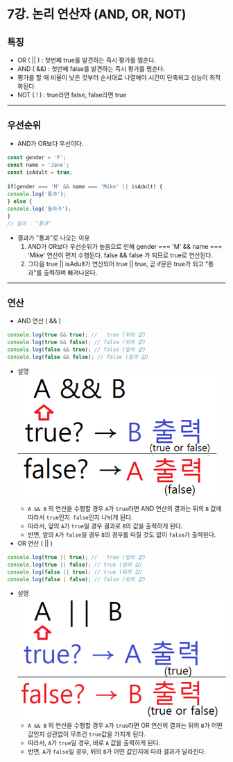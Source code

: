 # 7강. 논리 연산자 (AND, OR, NOT)
## 특징
- OR ( || ) : 첫번째 true를 발견하는 즉시 평가를 멈춘다.
- AND ( &&) : 첫번째 false를 발견하는 즉시 평가를 멈춘다.
- 평가를 할 때 비율이 낮은 것부터 순서대로 나열해야 시간이 단축되고 성능이 최적화된다.
- NOT ( ! ) : true라면 false, false라면 true
---
## 우선순위
- AND가 OR보다 우선이다.
```javascript
const gender = 'F';
const name = 'Jane';
const isAdult = true;

if(gender === 'M' && name === 'Mike' || isAdult) {
console.log('통과');
} else {
console.log('돌아가');
}
// 결과 : "통과"
```
- 결과가 "통과"로 나오는 이유
	1. AND가 OR보다 우선순위가 높음으로 인해 gender === 'M' && name === 'Mike' 연산이 먼저 수행된다. false && false 가 되므로 true로 연산된다.
	2. 그다음 true || isAdult가 연산되어 true || true, 곧 if문은 true가 되고 "통과"를 출력하며 빠져나온다.
---
## 연산
- AND 연산 ( && )
```js
console.log(true && true); //	true (뒤의 값)
console.log(true && false); // false (뒤의 값)
console.log(false && true); // false (앞의 값)
console.log(false && false); // false (앞의 값)
```
- 설명
![](images/7-1.png)
  - `A && B` 의 연산을 수행할 경우 `A`가 `true`라면 AND 연산의 결과는 뒤의 `B` 값에 따라서 `true`인지` false`인지 나뉘게 된다. 
  -  따라서, 앞의 `A`가 `true`일 경우 결과로 `B`의 값을 출력하게 된다.
  -  반면, 앞의 `A`가 `false`일 경우 `B`의 경우를 따질 것도 없이 `false`가 출력된다. 
- OR 연산 ( || )
 ```js
console.log(true || true); //	true (앞의 값)
console.log(true || false); // true (앞의 값)
console.log(false || true); // true (뒤의 값)
console.log(false | false); // false (뒤의 값)
```
- 설명
![](images/7-2.png)
  - `A && B` 의 연산을 수행할 경우 `A`가 `true`라면 OR 연산의 결과는 뒤의 `B`가 어떤 값인지 상관없이 무조건 `true`값을 가지게 된다.
  - 따라서, `A`가 `true`일 경우, 바로 `A` 값을 출력하게 된다.
  - 반면, `A`가 `false`일 경우, 뒤의 `B`가 어떤 값인지에 따라 결과가 달라진다.
